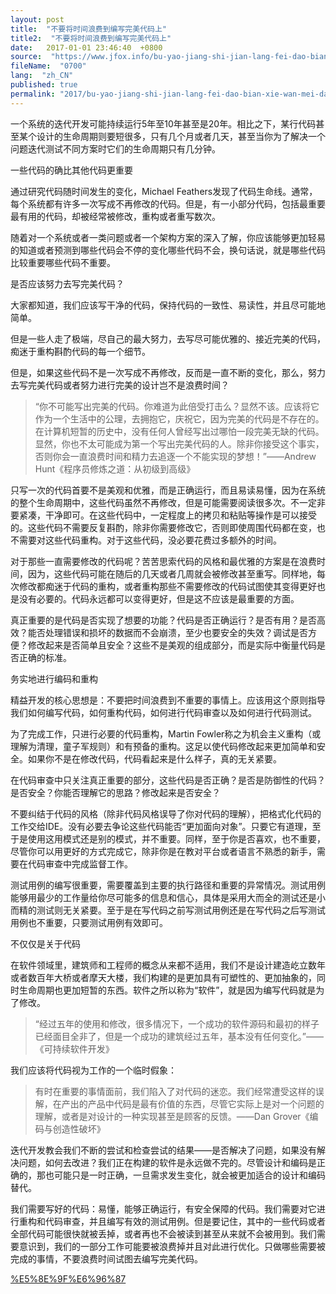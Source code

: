 ```yaml
---
layout: post
title:  "不要将时间浪费到编写完美代码上"
title2:  "不要将时间浪费到编写完美代码上"
date:   2017-01-01 23:46:40  +0800
source:  "https://www.jfox.info/bu-yao-jiang-shi-jian-lang-fei-dao-bian-xie-wan-mei-dai-ma-shang.html"
fileName:  "0700"
lang:  "zh_CN"
published: true
permalink: "2017/bu-yao-jiang-shi-jian-lang-fei-dao-bian-xie-wan-mei-dai-ma-shang.html"
---
```




一个系统的迭代开发可能持续运行5年至10年甚至是20年。相比之下，某行代码甚至某个设计的生命周期则要短很多，只有几个月或者几天，甚至当你为了解决一个问题迭代测试不同方案时它们的生命周期只有几分钟。

一些代码的确比其他代码更重要

通过研究代码随时间发生的变化，Michael Feathers发现了代码生命线。通常，每个系统都有许多一次写成不再修改的代码。但是，有一小部分代码，包括最重要最有用的代码，却被经常被修改，重构或者重写数次。

随着对一个系统或者一类问题或者一个架构方案的深入了解，你应该能够更加轻易的知道或者预测到哪些代码会不停的变化哪些代码不会，换句话说，就是哪些代码比较重要哪些代码不重要。

是否应该努力去写完美代码？

大家都知道，我们应该写干净的代码，保持代码的一致性、易读性，并且尽可能地简单。

但是一些人走了极端，尽自己的最大努力，去写尽可能优雅的、接近完美的代码，痴迷于重构斟酌代码的每一个细节。

但是，如果这些代码不是一次写成不再修改，反而是一直不断的变化，那么，努力去写完美代码或者努力进行完美的设计岂不是浪费时间？

> “你不可能写出完美的代码。你难道为此倍受打击么？显然不该。应该将它作为一个生活中的公理，去拥抱它，庆祝它，因为完美的代码是不存在的。在计算机短暂的历史中，没有任何人曾经写出过哪怕一段完美无缺的代码。显然，你也不太可能成为第一个写出完美代码的人。除非你接受这个事实，否则你会一直浪费时间和精力去追逐一个不能实现的梦想！”——Andrew Hunt《程序员修炼之道：从初级到高级》

只写一次的代码首要不是美观和优雅，而是正确运行，而且易读易懂，因为在系统的整个生命周期中，这些代码虽然不再修改，但是可能需要阅读很多次。不一定非要紧凑，干净即可。在这些代码中，一定程度上的拷贝和粘贴等操作是可以接受的。这些代码不需要反复斟酌，除非你需要修改它，否则即使周围代码都在变，也不需要对这些代码重构。对于这些代码，没必要花费过多额外的时间。

对于那些一直需要修改的代码呢？苦苦思索代码的风格和最优雅的方案是在浪费时间，因为，这些代码可能在随后的几天或者几周就会被修改甚至重写。同样地，每次修改都痴迷于代码的重构，或者重构那些不需要修改的代码试图使其变得更好也是没有必要的。代码永远都可以变得更好，但是这不应该是最重要的方面。

真正重要的是代码是否实现了想要的功能？代码是否正确运行？是否有用？是否高效？能否处理错误和损坏的数据而不会崩溃，至少也要安全的失效？调试是否方便？修改起来是否简单且安全？这些不是美观的组成部分，而是实际中衡量代码是否正确的标准。

务实地进行编码和重构

精益开发的核心思想是：不要把时间浪费到不重要的事情上。应该用这个原则指导我们如何编写代码，如何重构代码，如何进行代码审查以及如何进行代码测试。

为了完成工作，只进行必要的代码重构，Martin Fowler称之为机会主义重构（或理解为清理，童子军规则）和有预备的重构。这足以使代码修改起来更加简单和安全。如果你不是在修改代码，代码看起来是什么样子，真的无关紧要。

在代码审查中只关注真正重要的部分，这些代码是否正确？是否是防御性的代码？是否安全？你能否理解它的思路？修改起来是否安全？

不要纠结于代码的风格（除非代码风格误导了你对代码的理解），把格式化代码的工作交给IDE。没有必要去争论这些代码能否“更加面向对象”。只要它有道理，至于是使用这用模式还是别的模式，并不重要。同样，至于你是否喜欢，也不重要，尽管你可以用更好的方式完成它，除非你是在教对平台或者语言不熟悉的新手，需要在代码审查中完成监督工作。

测试用例的编写很重要，需要覆盖到主要的执行路径和重要的异常情况。测试用例能够用最少的工作量给你尽可能多的信息和信心，具体是采用大而全的测试还是小而精的测试则无关紧要。至于是在写代码之前写测试用例还是在写代码之后写测试用例也不重要，只要测试用例有效即可。

不仅仅是关于代码

在软件领域里，建筑师和工程师的概念从来都不适用，我们不是设计建造屹立数年或者数百年大桥或者摩天大楼，我们构建的是更加具有可塑性的、更加抽象的，同时生命周期也更加短暂的东西。软件之所以称为“软件”，就是因为编写代码就是为了修改。

> “经过五年的使用和修改，很多情况下，一个成功的软件源码和最初的样子已经面目全非了，但是一个成功的建筑经过五年，基本没有任何变化。”——《可持续软件开发》

我们应该将代码视为工作的一个临时假象：

> 有时在重要的事情面前，我们陷入了对代码的迷恋。我们经常遭受这样的误解，在产出的产品中代码是最有价值的东西，尽管它实际上是对一个问题的理解，或者是对设计的一种实现甚至是顾客的反馈。——Dan Grover《编码与创造性破坏》

迭代开发教会我们不断的尝试和检查尝试的结果——是否解决了问题，如果没有解决问题，如何去改进？我们正在构建的软件是永远做不完的。尽管设计和编码是正确的，那也可能只是一时正确，一旦需求发生变化，就会被更加适合的设计和编码替代。

我们需要写好的代码：易懂，能够正确运行，有安全保障的代码。我们需要对它进行重构和代码审查，并且编写有效的测试用例。但是要记住，其中的一些代码或者全部代码可能很快就被丢掉，或者再也不会被读到甚至从来就不会被用到。我们需要意识到，我们的一部分工作可能要被浪费掉并且对此进行优化。只做哪些需要被完成的事情，不要浪费时间试图去编写完美代码。

[%E5%8E%9F%E6%96%87](https://www.jfox.info/go.php?url=http://www.jfox.info/url.php?_v=v4&amp;_src=&amp;isencode=1&amp;content=dGltZT0xNDE4NTQ3NzIyNTAwJnVybD1odHRwJTNBJTJGJTJGY29kZS5jc2RuLm5ldCUyRm5ld3MlMkYyODIyNjc3)

